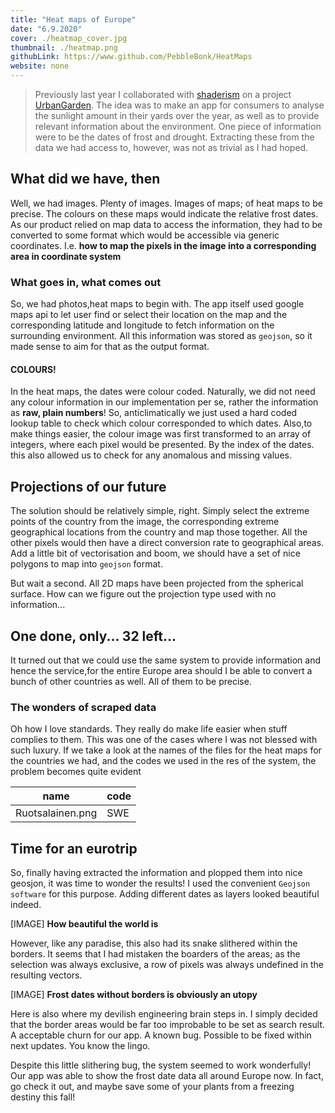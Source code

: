 ```yaml
---
title: "Heat maps of Europe"
date: "6.9.2020"
cover: ./heatmap_cover.jpg
thumbnail: ./heatmap.png
githubLink: https://www.github.com/PebbleBonk/HeatMaps
website: none
---
```



>Previously last year I collaborated with [shaderism](www.shaderism.com) on a project [UrbanGarden](www.urbangarden.com). The idea was to make an app for consumers to analyse the sunlight amount in their yards over the year,  as well as to provide relevant information about the environment. One piece of information were to be the dates of frost and drought. Extracting these from the data we had access to, however, was not as trivial as I had hoped.


## What did we have, then
Well, we had images. Plenty of images.
Images of maps; of heat maps to be precise. The colours on these maps would indicate the relative frost dates. As our product relied on map data to access the information, they had to be converted to some format which would be accessible via generic coordinates. I.e. __how to map the pixels in the image into a corresponding area in coordinate system__

### What goes in, what comes out
So, we had photos,heat maps to begin with. The app itself used google maps api to let user find or select their location on the map and the corresponding latitude and longitude to fetch information on the surrounding environment. All this information was stored as `geojson`,  so it made sense to aim for that as the output format.

#### COLOURS!
In the heat maps, the dates were colour coded. Naturally, we did not need any colour information in our implementation per se, rather the information as **raw, plain numbers**! So, anticlimatically we just used a hard coded lookup table to check which colour corresponded to which dates. Also,to make things easier, the colour image was first transformed to an array of integers, where each pixel would be presented. By the index of the dates. this also allowed us to check for any anomalous and missing values.



## Projections of our future
The solution should be relatively simple, right. Simply select the extreme points of the country from the image, the corresponding extreme geographical locations from the country and map those together. All the other pixels would then have a direct conversion rate to geographical areas. Add a little bit of vectorisation and boom, we should have a set of nice polygons to map into `geojson` format.

But wait a second. All 2D maps have been projected from the spherical surface. How can we figure out the projection type used with no information...



  
## One done, only... 32 left...
It turned out that we could use the same system to provide information and hence the service,for the entire Europe area should I be able to convert a bunch of other countries as well. All of them to be precise.

### The wonders of scraped data
Oh how I love standards. They really do make life easier when stuff complies to them. This was one of the cases where I was not blessed with such luxury. If we take a look at the names of the files for the heat maps for the countries we had, and the codes we used in the res of the system, the problem becomes quite evident

name | code 
--- | ---
Ruotsalainen.png | SWE


## Time for an eurotrip
So, finally having extracted the information and plopped them into nice geosjon, it was time to wonder the results! I used the convenient `Geojson software` for this purpose. Adding different dates as layers looked beautiful indeed.

[IMAGE]
**How beautiful the world is**

However, like any paradise, this also had its snake slithered within the borders. It seems that I had mistaken the boarders of the areas; as the selection was always exclusive, a row of pixels was always undefined in the resulting vectors.

[IMAGE]
**Frost dates without borders is obviously an utopy**

Here is also where my devilish engineering brain steps in. I simply decided that the border areas would be far too improbable to be set as search result. A acceptable churn for our app. A known bug. Possible to be fixed within next updates. You know the lingo.

Despite this little slithering bug, the system seemed to work wonderfully! Our app was able to show the frost date data all around Europe now. In fact, go check it out, and maybe save some of your plants from a freezing destiny this fall!


